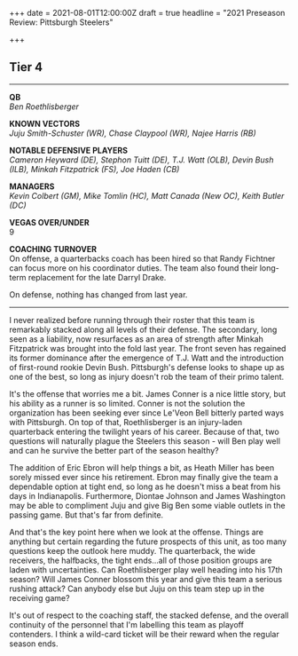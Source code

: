 +++
date = 2021-08-01T12:00:00Z
draft = true
headline = "2021 Preseason Review: Pittsburgh Steelers"

+++
## Tier 4

***

**QB**  
_Ben Roethlisberger_

**KNOWN VECTORS**  
_Juju Smith-Schuster (WR), Chase Claypool (WR), Najee Harris (RB)_

**NOTABLE DEFENSIVE PLAYERS**  
_Cameron Heyward (DE), Stephon Tuitt (DE), T.J. Watt (OLB), Devin Bush (ILB), Minkah Fitzpatrick (FS), Joe Haden (CB)_

**MANAGERS**  
_Kevin Colbert (GM), Mike Tomlin (HC), Matt Canada (New OC), Keith Butler (DC)_

**VEGAS OVER/UNDER**  
9

**COACHING TURNOVER**  
On offense, a quarterbacks coach has been hired so that Randy Fichtner can focus more on his coordinator duties. The team also found their long-term replacement for the late Darryl Drake.

On defense, nothing has changed from last year.

***

I never realized before running through their roster that this team is remarkably stacked along all levels of their defense.  The secondary, long seen as a liability, now resurfaces as an area of strength after Minkah Fitzpatrick was brought into the fold last year. The front seven has regained its former dominance after the emergence of T.J. Watt and the introduction of first-round rookie Devin Bush. Pittsburgh's defense looks to shape up as one of the best, so long as injury doesn't rob the team of their primo talent.

It's the offense that worries me a bit. James Conner is a nice little story, but his ability as a runner is so limited. Conner is not the solution the organization has been seeking ever since Le'Veon Bell bitterly parted ways with Pittsburgh. On top of that, Roethlisberger is an injury-laden quarterback entering the twilight years of his career. Because of that, two questions will naturally plague the Steelers this season - will Ben play well and can he survive the better part of the season healthy?

The addition of Eric Ebron will help things a bit, as Heath Miller has been sorely missed ever since his retirement. Ebron may finally give the team a dependable option at tight end, so long as he doesn't miss a beat from his days in Indianapolis. Furthermore, Diontae Johnson and James Washington may be able to compliment Juju and give Big Ben some viable outlets in the passing game. But that's far from definite.

And that's the key point here when we look at the offense. Things are anything but certain regarding the future prospects of this unit, as too many questions keep the outlook here muddy. The quarterback, the wide receivers, the halfbacks, the tight ends...all of those position groups are laden with uncertainties. Can Roethlisberger play well heading into his 17th season? Will James Conner blossom this year and give this team a serious rushing attack? Can anybody else but Juju on this team step up in the receiving game?

It's out of respect to the coaching staff, the stacked defense, and the overall continuity of the personnel that I'm labelling this team as playoff contenders. I think a wild-card ticket will be their reward when the regular season ends.